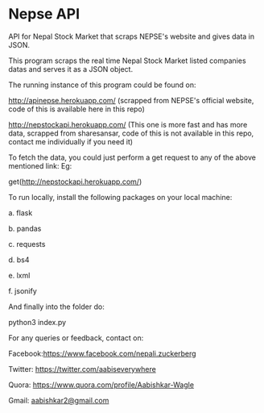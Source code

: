 # Nepse API
API for Nepal Stock Market that scraps NEPSE's website and gives data in JSON.

This program scraps the real time Nepal Stock Market listed companies datas and serves it as a JSON object.

The running instance of this program could be found on:

http://apinepse.herokuapp.com/ (scrapped from NEPSE's official website, code of this is available here in this repo)

http://nepstockapi.herokuapp.com/ (This one is more fast and has more data, scrapped from sharesansar, code of this is not available in this repo, contact me individually if you need it)

To fetch the data, you could just perform a get request to any of the above mentioned link: Eg:

  get(http://nepstockapi.herokuapp.com/)

To run locally, install the following packages on your local machine:

  a. flask

  b. pandas

  c. requests

  d. bs4

  e. lxml

  f. jsonify

And finally into the folder do:

  python3 index.py

For any queries or feedback, contact on: 

  Facebook:https://www.facebook.com/nepali.zuckerberg 

  Twitter: https://twitter.com/aabiseverywhere 

  Quora: https://www.quora.com/profile/Aabishkar-Wagle 

  Gmail: aabishkar2@gmail.com
